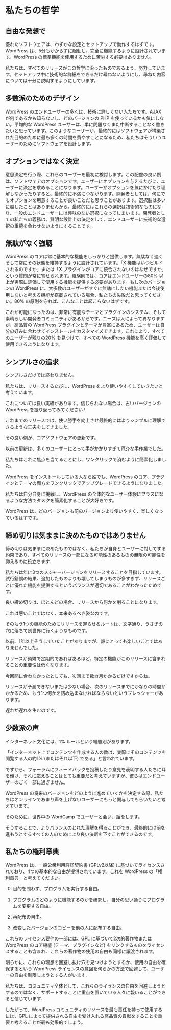 <!--
# Our Philosophies
-->

# 私たちの哲学

<!--
## Out of the Box
-->

## 自由な発想で

<!--
Great software should work with little configuration and setup. WordPress is designed to get you up and running and fully functional in no longer than five minutes. You shouldn't have to battle to use the standard functionality of WordPress.
-->

優れたソフトウェアは、わずかな設定とセットアップで動作するはずです。WordPress は、5分もかからずに起動し、完全に機能するように設計されています。WordPress の標準機能を使用するために苦労する必要はありません。

<!--
We work hard to make sure that every release is in keeping with this philosophy. We ask for as few technical details as possible during the setup process, as well as providing full explanations of anything we do ask.
-->

私たちは、すべてのリリースがこの哲学に沿ったものであるよう、努力しています。セットアップ中に技術的な詳細をできるだけ尋ねないようにし、尋ねた内容については十分に説明するようにしています。

<!--
## Design for the Majority
-->

## 多数派のためのデザイン

<!--
Many end users of WordPress are non-technically minded. They don't know what AJAX is, nor do they care about which version of PHP they are using. The average WordPress user simply wants to be able to write without problems or interruption. These are the users that we design the software for, as they are ultimately the ones who are going to spend the most time using it for what it was built for.
-->

WordPress のエンドユーザーの多くは、技術に詳しくない人たちです。AJAX が何であるかも知らないし、どのバージョンの PHP を使っているかも気にしない。平均的な WordPress ユーザーは、単に問題なくまた中断することなく書きたいと思っています。このようなユーザーが、最終的にはソフトウェアが構築された目的のために最も多くの時間を費やすことになるため、私たちはそういうユーザーのためにソフトウェアを設計します。

<!--
## Decisions not Options
-->

## オプションではなく決定

<!--
When making decisions, these are the users we consider first. A great example of this consideration is software options. Every time you give a user an option, you are asking them to make a decision. When a user doesn't care or understand the option, this ultimately leads to frustration. As developers, we sometimes feel that providing options for everything is a good thing, you can never have too many choices, right? Ultimately these choices end up being technical ones, choices that the average end user has no interest in. It's our duty as developers to make smart design decisions, and avoid putting the weight of technical choices on our end users.
-->

意思決定を行う際、これらのユーザーを最初に検討します。この配慮の良い例は、ソフトウェアのオプションです。ユーザーにオプションを与えるたびに、ユーザーに決定を求めることになります。ユーザーがオプションを気にかけたり理解しなかったりすると、最終的に不満につながります。開発者としては、何にでもオプションを用意することが良いことだと思うことがあります。選択肢は多いに越したことはありませんから。最終的にはこれらの選択は技術的なものになり、一般のエンドユーザーには興味のない選択になってしまいます。開発者としての私たちの義務は、賢明な設計上の決定をして、エンドユーザーに技術的な選択の重荷を負わせないようにすることです。

<!--
## Clean, Lean, and Mean
-->

## 無駄がなく強靱

<!--
The core of WordPress will always provide a solid array of basic features. It's designed to be lean and fast, and will always stay that way. We are constantly asked "when will X feature be built" or "why isn't X plugin integrated into the core". The rule of thumb is that the core should provide features that 80% or more of end users will actually appreciate and use. If the next version of WordPress comes with a feature that the majority of users immediately want to turn off, or think they'll never use, then we've blown it. If we stick to the 80% principle, then this should never happen.
-->

WordPress のコアは常に基本的な機能をしっかりと提供します。無駄なく速くそして常にその状態を維持するように設計されています。「X 機能はいつビルドされるのですか」または「X プラグインがコアに統合されないのはなぜですか」という質問が常に寄せられます。経験則では、コアはエンドユーザーの80% 以上が実際に評価して使用する機能を提供する必要があります。もし次のバージョンの WordPress に、大多数のユーザーがすぐに無効にしたい機能または今後使用しないと考える機能が搭載されている場合、私たちの失敗だと思ってください。80% の原則を守れば、こんなことは起こらないはずです。

<!--
We are able to do this because we have a very capable theme and plugin system, and a fantastic developer community. Different people have different needs, and having the sheer number of quality WordPress plugins and themes allows users to customize their installations to their taste. That should allow all users to find the remaining 20% and make all WordPress features those they appreciate and use.
-->

これが可能になったのは、非常に有能なテーマとプラグインのシステム、そして素晴らしい開発者コミュニティがあるからです。ニーズは人によって異なりますが、高品質の WordPress プラグインとテーマが豊富にあるため、ユーザーは自分の好みに合わせてインストールをカスタマイズできます。これにより、すべてのユーザーが残りの20% を見つけて、すべての WordPress 機能を高く評価して使用できるようになります。

<!--
## Striving for Simplicity
-->

## シンプルさの追求

<!--
We're never done with simplicity.
-->

シンプルさだけでは終わりません。

<!--
We want to make WordPress easier to use with every single release.
-->

私たちは、リリースするたびに、WordPress をより使いやすくしていきたいと考えています。

<!--
We've got a good track record of this; if you don't believe us, then just take a look back at some older versions of WordPress!
-->

これについては良い実績があります。信じられない場合は、古いバージョンの WordPress を振り返ってみてください !


<!--
In past releases, we've taken major steps to improve ease of use and ultimately make things simpler to understand.
-->

これまでのリリースでは、使い勝手を向上させ最終的にはよりシンプルに理解できるような工夫をしてきました。

<!--
One great example of this is core software updates.
-->

その良い例が、コアソフトウェアの更新です。

<!--
Updating used to be a painful, manual task that was too tricky for a lot of our users. 
-->

以前の更新は、多くのユーザーにとって手がかかりすぎて厄介な手作業でした。

<!--
We decided to focus on this, and simplified it down to a single click.
--> 

私たちはこれに焦点を当てることにし、ワンクリックで済むように簡素化しました。

<!--
Now anyone with a WordPress install can perform one click upgrades on both the core of WordPress, and plugins and themes.
-->

WordPress をインストールしている人なら誰でも、WordPress のコア、プラグインとテーマの両方をワンクリックでアップグレードできるようになりました。


<!--
We love to challenge ourselves and simplify tasks in ways that are positive for the overall WordPress user experience.
-->

私たちは自分自身に挑戦し、WordPress の全体的なユーザー体験にプラスになるような方法でタスクを簡素化することが大好きです。

<!--
Every version of WordPress should be easier and more enjoyable to use than the last.
-->

WordPress は、どのバージョンも前のバージョンより使いやすく、楽しくなっているはずです。


<!--
## Deadlines Are Not Arbitrary
-->

## 締め切りは気ままに決めたものではありません

<!--
Deadlines are not arbitrary,they're a promise we make to ourselves and our users that helps us rein in the endless possibilities of things that could be a part of every release.
-->

締め切りは気ままに決めたものではなく、私たちが自身とユーザーに対してする約束であり、すべてのリリースの一部になる可能性のあるものの無限の可能性を抑えるのに役立ちます.

<!-- 
We aspire to release three major versions a year because, through trial and error,  we've found that to be a good balance between getting cool stuff in each release,  but not too much that we end up breaking more than we add.
 -->
 
私たちは年に3つのメジャーバージョンをリリースすることを目指しています。試行錯誤の結果、追加したものよりも壊してしまうものが多すぎず、リリースごとに優れた機能を提供するというバランスが適切であることがわかったためです。

<!--
Good deadlines almost always make you trim something from a release.
 -->
 
良い締め切りは、ほとんどの場合、リリースから何かを削ることになります。

<!--
This is not a bad thing, it's what they're supposed to do.
-->

これは悪いことではなく、本来あるべき姿なのです。

<!--
The route of delaying a release for that one-more-feature is, literally, a rabbit hole.
-->

そのもう1つの機能のためにリリースを遅らせるルートは、文字通り、うさぎの穴に落ちて別世界に行くようなものです。

<!--
We did that for over a year once, and it wasn't pleasant for anybody.
-->

以前、1年以上そうしていたことがありますが、誰にとっても楽しいことではありませんでした。

<!--
The more frequent and regular releases are, the less important it is for any particular feature to be in this release. 
-->

リリースが頻繁で定期的であればあるほど、特定の機能がこのリリースに含まれることの重要性は低くなります。

<!--
If it doesn't make it for this one, it'll just be a few months before the next one. 
-->

今回間に合わなかったとしても、次回まで数カ月かかるだけですからね。

<!--
When releases become unpredictable or few and far between, there's more pressure to try and squeeze in that one more thing because it's going to be so long before the next one. 
-->

リリースが予測できないまたは少ない場合、次のリリースまでにかなりの時間がかかるため、もう1つ何かを詰め込まなければならないというプレッシャーがあります。

<!--
Delay begets delay.
-->

遅れが遅れを生むのです。


<!--
## The Vocal Minority
-->

## 少数派の声

<!--
There's a good rule of thumb within internet culture called the 1% rule. 
-->

インターネット文化には、1% ルールという経験則があります。

<!--
It states that "the number of people who create content on the internet represents approximately 1% (or less) of the people actually viewing that content".
-->

「インターネット上でコンテンツを作成する人の数は、実際にそのコンテンツを閲覧する人の約1% (またはそれ以下) である」と言われています。

<!--
So while we consider it really important to listen and respond to those who post feedback and voice their opinions on forums, they only represent a tiny fraction of our end users. 
-->

ですから、フォーラムにフィードバックを投稿したり意見を表明する人たちに耳を傾け、それに応えることはとても重要だと考えていますが、彼らはエンドユーザーのごく一部に過ぎません。

<!--
When making decisions on how to move forward with future versions of WordPress, we look to engage more of those users who are not so vocal online. 
-->

WordPress の将来のバージョンをどのように進めていくかを決定する際、私たちはオンラインであまり声を上げないユーザーにもっと関与してもらいたいと考えています。

<!--
We do this by meeting and talking to users at WordCamps across the globe. 
-->

そのために、世界中の WordCamp でユーザーと会い、話をします。

<!--
This gives us a better balance of understanding, and ultimately allows us to make better decisions for everyone moving forward.
-->

そうすることで、よりバランスのとれた理解を得ることができ、最終的には前を進もうとするすべての人のためにより良い決断を下すことができるのです。

<!--
## Our Bill of Rights
-->

## 私たちの権利章典

<!--
WordPress is licensed under the General Public License (GPLv2 or later) which provides four core freedoms, consider this as the WordPress "bill of rights":
-->

WordPress は、一般公衆利用許諾契約書 (GPLv2以降) に基づいてライセンスされており、4つの基本的な自由が提供されています。これを WordPress の「権利章典」と考えてください。

<!--
0.  The freedom to run the program, for any purpose.
-->

0.  目的を問わず、プログラムを実行する自由。

<!--
1.  The freedom to study how the program works, and change it to make it do what you wish.
-->

1.  プログラムのどのように機能するのかを研究し、自分の思い通りにプログラムを変更する自由。

<!--
2.  The freedom to redistribute.
-->

2.  再配布の自由。

<!--
3.  The freedom to distribute copies of your modified versions to others.
-->

3.  改変したバージョンのコピーを他の人に配布する自由。

<!--
Part of those licensing requirements include licensing derivative works or things that link core WordPress functions (like themes, plugins, etc.) under the GPL as well, thereby passing on the freedom of use for these works as well.
-->

これらのライセンス要件の一部には、GPL に基づいて2次的著作物または WordPress のコア機能 (テーマ、プラグインなど) をリンクするものをライセンスすることも含まれ、これらの著作物の使用の自由も同様に譲渡されます。

<!--
Obviously there are those who will try to get around these ideals, and restrict the freedom of their users by trying to find loopholes or somehow circumvent the intention of the WordPress licensing, which is to ensure freedom of use. 
-->

明らかに、これらの理想を回避し抜け穴を見つけようとするか、使用の自由を確保するという WordPress ライセンスの意図を何らかの方法で回避して、ユーザーの自由を制限しようとする人がいます.

<!--
We believe that the community, as a whole, will reward those who focus on supporting these licensing freedoms instead of trying to avoid them.
-->

私たちは、コミュニティ全体として、これらのライセンスの自由を回避しようとするのではなく、サポートすることに重点を置いている人々に報いることができると信じています.

<!--
The most responsible use of WordPress community resources would therefore be put to best use by emphasizing high quality contributions that embrace the freedoms provided by the GPL.
-->

したがって、WordPress コミュニティのリソースを最も責任を持って使用するには、GPL によって提供される自由を受け入れる高品質の貢献をすることを重要と考えることが最も効果的でしょう。

